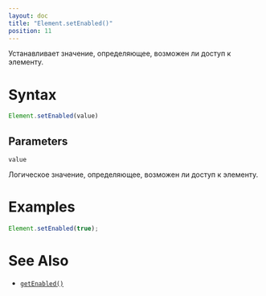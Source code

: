```yaml
---
layout: doc
title: "Element.setEnabled()"
position: 11
---
```


Устанавливает значение, определяющее, возможен ли доступ к элементу.

# Syntax

```js
Element.setEnabled(value)
```

## Parameters

`value`

Логическое значение, определяющее, возможен ли доступ к элементу.

# Examples

```js
Element.setEnabled(true);
```

# See Also

* [`getEnabled()`](../Element.getEnabled/)
